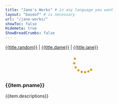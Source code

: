 ```yaml
---
title: "Jane's Works" # in any language you want
layout: "baseof" # is necessary
url: "/jane-works/"
showToc: false
Hidemeta: true
ShowBreadCrumbs: false
---
```


<script src="https://unpkg.com/vue@next"></script>
<link rel="stylesheet" href="/src/index.css">
<div id="app">
  <div class="navbar">
      <span><a href="/gallery/">{{title.random}}</a></span>
      |
      <span><a href="/dame/">{{title.dame}}</a></span>
      |
      <span><a href="/jane-works/" class="active-link">{{title.jane}}</a></span>
      <br>
  </div>
  <transition name="spinner" mode="out-in">
      <div class="spinner" v-show="isLoading">
          <div class="lds-roller">
              <div></div>
              <div></div>
              <div></div>
              <div></div>
              <div></div>
              <div></div>
              <div></div>
              <div></div>
          </div>
      </div>
  </transition>
  <div class="container">
      <div class="wrapper" v-for="item in janeWorks">
          <img 
              :src="item.linkAdd" :alt="item.altText" :key="item.id"
              @click.prevent="currentShow(item.linkAdd)"
              @load="loaded"
              />
          <div class="caps" v-cloak>
              <h3>{{item.pname}}</h3>
              <span>{{item.descriptions}}</span>
          </div>
      </div>
  </div>
  <transition name="popup" @click="closeImg">
      <div 
          v-if="maskOn" 
          :class="maskOn?'mask':''" 
          @click="closeImg"  >
          <img :src="currentImg" alt="">
  </div>
  </transition>
</div>
<script src="/src/main.js" defer></script>
<style>
.spinner {
  display: flex;
  justify-content: center;
  align-items: center;
  width: 100%;
}
.lds-roller {
  display: inline-block;
  position: relative;
  width: 80px;
  height: 80px;
}
.lds-roller div {
  animation: lds-roller 1.2s cubic-bezier(0.5, 0, 0.5, 1) infinite;
  transform-origin: 40px 40px;
}
.lds-roller div:after {
  content: ' ';
  display: block;
  position: absolute;
  width: 7px;
  height: 7px;
  border-radius: 50%;
  background-color: rgb(215, 153, 35);
  margin: -4px 0 0 -4px;
}
.lds-roller div:nth-child(1) {
  animation-delay: -0.036s;
}
.lds-roller div:nth-child(1):after {
  top: 63px;
  left: 63px;
}
.lds-roller div:nth-child(2) {
  animation-delay: -0.072s;
}
.lds-roller div:nth-child(2):after {
  top: 68px;
  left: 56px;
}
.lds-roller div:nth-child(3) {
  animation-delay: -0.108s;
}
.lds-roller div:nth-child(3):after {
  top: 71px;
  left: 48px;
}
.lds-roller div:nth-child(4) {
  animation-delay: -0.144s;
}
.lds-roller div:nth-child(4):after {
  top: 72px;
  left: 40px;
}
.lds-roller div:nth-child(5) {
  animation-delay: -0.18s;
}
.lds-roller div:nth-child(5):after {
  top: 71px;
  left: 32px;
}
.lds-roller div:nth-child(6) {
  animation-delay: -0.216s;
}
.lds-roller div:nth-child(6):after {
  top: 68px;
  left: 24px;
}
.lds-roller div:nth-child(7) {
  animation-delay: -0.252s;
}
.lds-roller div:nth-child(7):after {
  top: 63px;
  left: 17px;
}
.lds-roller div:nth-child(8) {
  animation-delay: -0.288s;
}
.lds-roller div:nth-child(8):after {
  top: 56px;
  left: 12px;
}
@keyframes lds-roller {
  0% {
    transform: rotate(0deg);
  }
  100% {
    transform: rotate(360deg);
  }
}
</style>
